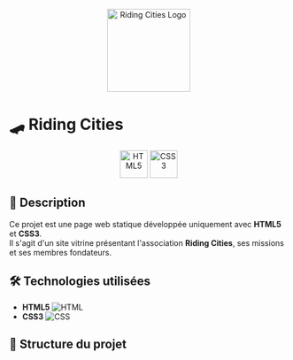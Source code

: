 <p align="center">
    <img src="logo.png" alt="Riding Cities Logo" width="150">
</p>

# 🛹 Riding Cities

<p align="center">
    <img src="https://cdn.jsdelivr.net/gh/devicons/devicon/icons/html5/html5-original.svg" alt="HTML5" width="50"/>
    <img src="https://cdn.jsdelivr.net/gh/devicons/devicon/icons/css3/css3-original.svg" alt="CSS3" width="50"/>
</p>

## 📖 Description
Ce projet est une page web statique développée uniquement avec **HTML5** et **CSS3**.  
Il s'agit d'un site vitrine présentant l'association **Riding Cities**, ses missions et ses membres fondateurs.

## 🛠 Technologies utilisées
- **HTML5** ![HTML](https://img.shields.io/badge/HTML5-E34F26?style=flat-square&logo=html5&logoColor=white)
- **CSS3** ![CSS](https://img.shields.io/badge/CSS3-1572B6?style=flat-square&logo=css3&logoColor=white)

## 📂 Structure du projet
